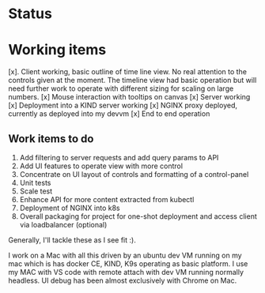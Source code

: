 # Status
# Working items
[x]. Client working, basic outline of time line view. No real attention to the controls given at the moment. The timeline view had basic operation but will need further work to operate with different sizing for scaling on large numbers.
[x] Mouse interaction with tooltips on canvas
[x] Server working
[x] Deployment into a KIND server working
[x] NGINX proxy deployed, currently as deployed into my devvm
[x] End to end operation

## Work items to do
1. Add filtering to server requests and add query params to API
2. Add UI features to operate view with more control
3. Concentrate on UI layout of controls and formatting of a control-panel
4. Unit tests
5. Scale test
6. Enhance API for more content extracted from kubectl
7. Deployment of NGINX into k8s
8. Overall packaging for project for one-shot deployment and access client via loadbalancer (optional)

Generally, I'll tackle these as I see fit :).

I work on a Mac with all this driven by an ubuntu dev VM running on my mac which is has docker CE, KIND, K9s operating as basic platform. I use my MAC with VS code with remote attach with dev VM running normally headless. UI debug has been almost exclusively with Chrome on Mac.